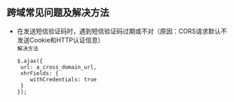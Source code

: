 ## 跨域常见问题及解决方法

* 在发送短信验证码时，遇到短信验证码过期或不对（原因：CORS请求默认不发送Cookie和HTTP认证信息）  
  `解决方法`  
  ```
  $.ajax({
   url: a_cross_domain_url,
   xhrFields: {
      withCredentials: true
   }
  });
  ```
